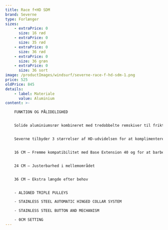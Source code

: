 ```yaml
---
title: Race f+HD SDM
brand: Severne
type: Forlænger
sizes:
    - extraPrice: 0
      size: 16 rød
    - extraPrice: 0
      size: 35 rød
    - extraPrice: 0
      size: 36 rød
    - extraPrice: 0
      size: 36 grøn
    - extraPrice: 0
      size: 36 sort
image: /productImages/windsurf/severne-race-f-hd-sdm-1.png
price: 525
oldPrice: 845
details:
    - label: Materiale
      value: Aluminium
content: >-

    FUNKTION OG PÅLIDELIGHED


    Solide aluminiumsrør kombineret med tredobbelte remskiver til friktionsfri højspændings nedhaling.


    Severne tilbyder 3 størrelser af HD-udvidelsen for at komplimentere race- og freeride-serien.


    16 CM – Fremme kompatibilitet med Base Extension 40 og for at barbere vigtige gram fra dit racing-setup.


    24 CM – Justerbarhed i mellemområdet


    36 CM – Ekstra længde efter behov


    - ALIGNED TRIPLE PULLEYS

    - STAINLESS STEEL AUTOMATIC HINGED COLLAR SYSTEM

    - STAINLESS STEEL BUTTON AND MECHANISM

    - 0CM SETTING
---
```

